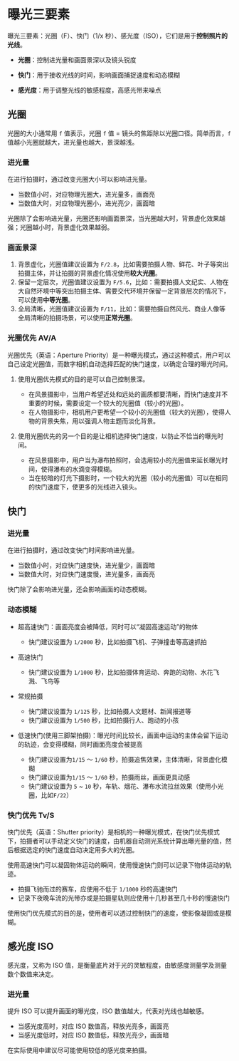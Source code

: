 # 曝光三要素

曝光三要素：光圈（F）、快门（1/x 秒）、感光度（ISO），它们是用于**控制照片的光线**。

- **光圈**：控制进光量和画面景深以及镜头锐度

- **快门**：用于接收光线的时间，影响画面捕捉速度和动态模糊

- **感光度**：用于调整光线的敏感程度，高感光带来噪点

## 光圈

光圈的大小通常用 `f` 值表示，光圈 `f` 值 = 镜头的焦距除以光圈口径。简单而言，`f` 值越小光圈就越大，进光量也越大，景深越浅。

### 进光量

在进行拍摄时，通过改变光圈大小可以影响进光量。

- 当数值小时，对应物理光圈大，进光量多，画面亮
- 当数值大时，对应物理光圈小，进光亮少，画面暗

光圈除了会影响进光量，光圈还影响画面景深，当光圈越大时，背景虚化效果越强；光圈越小时，背景虚化效果越弱。

### 画面景深

1. 背景虚化，光圈值建议设置为 `F/2.8`，比如需要拍摄人物、鲜花、叶子等突出拍摄主体，并让拍摄的背景虚化情况使用**较大光圈**。
2. 保留一定层次，光圈值建议设置为 `F/5.6`，比如：需要拍摄人文纪实、人物在大自然环境中等突出拍摄主体、需要交代环境并保留一定背景层次的情况下，可以使用**中等光圈**。
3. 全局清晰，光圈值建议设置为 `F/11`，比如：需要拍摄自然风光、商业人像等全局清晰的拍摄场景，可以使用**正常光圈**。

### 光圈优先 AV/A

光圈优先（英语：Aperture Priority）是一种曝光模式，通过这种模式，用户可以自己设定光圈值，而数字相机自动选择匹配的快门速度，以确定合理的曝光时间。

1. 使用光圈优先模式的目的是可以自己控制景深。
   - 在风景摄影中，当用户希望近处和远处的画质都要清晰，而快门速度并不重要的时候，需要设定一个较大的光圈值（较小的光圈）。
   - 在人物摄影中，相机用户更希望一个较小的光圈值（较大的光圈），使得人物的背景失焦，用以强调人物主题而淡化背景。

2. 使用光圈优先的另一个目的是让相机选择快门速度，以防止不恰当的曝光时间。
   - 在风景摄影中，用户当为瀑布拍照时，会选用较小的光圈值来延长曝光时间，使得瀑布的水滴变得模糊。
   - 当在较暗的灯光下摄影时，一个较大的光圈（较小的光圈值）可以在相同的快门速度下，使更多的光线进入镜头。

## 快门

### 进光量

在进行拍摄时，通过改变快门时间影响进光量。

- 当数值小时，对应快门速度快，进光量少，画面暗
- 当数值大时，对应快门速度慢，进光量多，画面亮

快门除了会影响进光量，还会影响画面的动态模糊。

### 动态模糊

- 超高速快门：画面亮度会被降低，同时可以“凝固高速运动”的物体
    - 快门建议设置为 `1/2000` 秒，比如拍摄飞机、子弹撞击等高速抓拍

- 高速快门
  - 快门建议设置为 `1/1000` 秒，比如拍摄体育运动、奔跑的动物、水花飞溅、飞鸟等

- 常规拍摄
    - 快门建议设置为 `1/125` 秒，比如拍摄人文题材、新闻报道等
    - 快门建议设置为 `1/500` 秒，比如拍摄行人、跑动的小孩

- 低速快门(使用三脚架拍摄)：曝光时间比较长，画面中运动的主体会留下运动的轨迹，会变得模糊，同时画面亮度会被提高
  - 快门建议设置为`1/15` ～ `1/60` 秒，拍摄追焦效果，主体清晰，背景虚化模糊
  - 快门建议设置为`1/15` ～ `1/60` 秒，拍摄雨丝，画面更具动感
  - 快门建议设置为 `5` ~ `10` 秒，车轨、烟花、瀑布水流拉丝效果（使用小光圈，比如`F/22`）

### 快门优先 Tv/S

快门优先（英语：Shutter priority）是相机的一种曝光模式，在快门优先模式下，拍摄者可以手动定义快门的速度，由机器自动测光系统计算出曝光量的值，然后根据选定的快门速度自动决定用多大的光圈。

使用高速快门可以凝固物体运动的瞬间，使用慢速快门则可以记录下物体运动的轨迹。

- 拍摄飞驰而过的赛车，应使用不低于 `1/1000` 秒的高速快门
- 记录下夜晚车流的光带亦或是拍摄星轨则应使用十几秒甚至几十秒的慢速快门

使用快门优先模式的目的是，使用者可以透过控制快门的速度，使影像凝固或是模糊。

## 感光度 ISO

感光度，又称为 ISO 值，是衡量底片对于光的灵敏程度，由敏感度测量学及测量数个数值来决定。

### 进光量

提升 ISO 可以提升画面的曝光度，ISO 数值越大，代表对光线也越敏感。

- 当感光度高时，对应 ISO 数值高，释放光亮多，画面亮
- 当感光度低时，对应 ISO 数值低，释放光亮少，画面暗

在实际使用中建议尽可能使用较低的感光度来拍摄。 